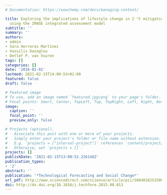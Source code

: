 ```yaml
---
# Documentation: https://wowchemy.com/docs/managing-content/

title: Exploring the implications of lifestyle change in 2 °C mitigation scenarios
  using the IMAGE integrated assessment model
subtitle: ''
summary: ''
authors:
- admin
- Sara Herreras Martínez
- Vassilis Daioglou
- Detlef P. van Vuuren
tags: []
categories: []
date: '2016-01-01'
lastmod: 2021-02-15T14:00:53+01:00
featured: false
draft: false

# Featured image
# To use, add an image named `featured.jpg/png` to your page's folder.
# Focal points: Smart, Center, TopLeft, Top, TopRight, Left, Right, BottomLeft, Bottom, BottomRight.
image:
  caption: ''
  focal_point: ''
  preview_only: false

# Projects (optional).
#   Associate this post with one or more of your projects.
#   Simply enter your project's folder or file name without extension.
#   E.g. `projects = ["internal-project"]` references `content/project/deep-learning/index.md`.
#   Otherwise, set `projects = []`.
projects: []
publishDate: '2021-02-15T13:00:52.226148Z'
publication_types:
- '2'
abstract: ''
publication: '*Technological Forecasting and Social Change*'
url_pdf: http://www.sciencedirect.com/science/article/pii/S0040162515002607
doi: http://dx.doi.org/10.1016/j.techfore.2015.08.013
---
```

